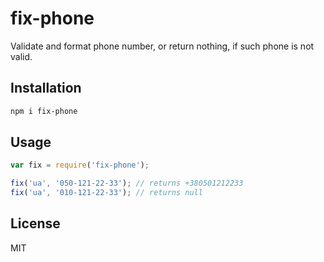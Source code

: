 # fix-phone

Validate and format phone number, or return nothing, if such phone is not valid.

## Installation

```bash
npm i fix-phone
```

## Usage

```js
var fix = require('fix-phone');

fix('ua', '050-121-22-33'); // returns +380501212233
fix('ua', '010-121-22-33'); // returns null
```

## License

MIT
